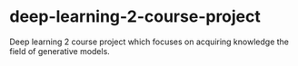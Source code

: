 # deep-learning-2-course-project
Deep learning 2 course project which focuses on acquiring knowledge the field of generative models.
